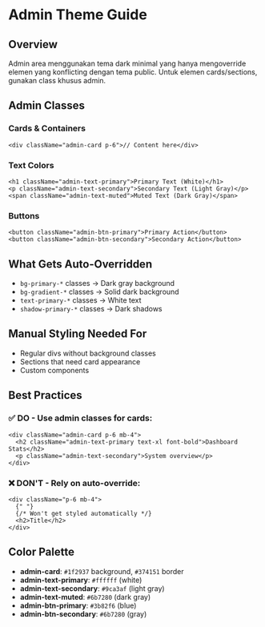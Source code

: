 # Admin Theme Guide

## Overview

Admin area menggunakan tema dark minimal yang hanya mengoverride elemen yang konflicting dengan tema public. Untuk elemen cards/sections, gunakan class khusus admin.

## Admin Classes

### Cards & Containers

```tsx
<div className="admin-card p-6">// Content here</div>
```

### Text Colors

```tsx
<h1 className="admin-text-primary">Primary Text (White)</h1>
<p className="admin-text-secondary">Secondary Text (Light Gray)</p>
<span className="admin-text-muted">Muted Text (Dark Gray)</span>
```

### Buttons

```tsx
<button className="admin-btn-primary">Primary Action</button>
<button className="admin-btn-secondary">Secondary Action</button>
```

## What Gets Auto-Overridden

- `bg-primary-*` classes → Dark gray background
- `bg-gradient-*` classes → Solid dark background
- `text-primary-*` classes → White text
- `shadow-primary-*` classes → Dark shadows

## Manual Styling Needed For

- Regular divs without background classes
- Sections that need card appearance
- Custom components

## Best Practices

### ✅ DO - Use admin classes for cards:

```tsx
<div className="admin-card p-6 mb-4">
  <h2 className="admin-text-primary text-xl font-bold">Dashboard Stats</h2>
  <p className="admin-text-secondary">System overview</p>
</div>
```

### ❌ DON'T - Rely on auto-override:

```tsx
<div className="p-6 mb-4">
  {" "}
  {/* Won't get styled automatically */}
  <h2>Title</h2>
</div>
```

## Color Palette

- **admin-card**: `#1f2937` background, `#374151` border
- **admin-text-primary**: `#ffffff` (white)
- **admin-text-secondary**: `#9ca3af` (light gray)
- **admin-text-muted**: `#6b7280` (dark gray)
- **admin-btn-primary**: `#3b82f6` (blue)
- **admin-btn-secondary**: `#6b7280` (gray)
